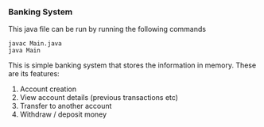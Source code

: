 ### Banking System

This java file can be run by running the following commands
```
javac Main.java
java Main
```

This is simple banking system that stores the information in memory. These are its features:

1. Account creation
2. View account details (previous transactions etc)
3. Transfer to another account
4. Withdraw / deposit money
